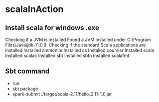 # scalaInAction

##  Install scala for windows  .exe
Checking if a JVM is installed
Found a JVM installed under C:\Program Files\Java\jdk-11.0.9.
Checking if the standard Scala applications are installed
  Installed ammonite
  Installed cs
  Installed coursier
  Installed scala
  Installed scalac
  Installed sbt
  Installed sbtn
  Installed scalafmt
  
 ## Sbt  command
 - run
 - sbt package
 - spark-submit ./target/scala-2.11/hello_2.11-1.0.jar
  
